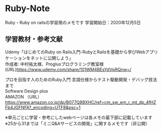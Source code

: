 # Ruby-Note
Ruby・Ruby on railsの学習用のメモです
学習開始日：2020年12月5日

## 学習教材・参考文献
Udemy「はじめてのRuby on Rails入門-RubyとRailsを基礎から学びWebアプリケーションをネットに公開しよう」  
作成者: 中村祐太様、Proglusプログラミング教室様  
(URL)https://www.udemy.com/share/101WM4BEsYdVpRQnw=/  

プロを目指す人のためのRuby入門 言語仕様からテスト駆動開発・デバッグ技法まで  
Software Design plus  
AMAZON （URL）https://www.amazon.co.jp/dp/B077Q8BXHC/ref=cm_sw_em_r_mt_dp_4fHZFb4JGFNFA?_encoding=UTF8&psc=1  

※単元ごとに学習・参考にしたwebページは各メモの最下部に記載しています  
※25から31までは「ミニQ&Aサービスの開発」に関するメモです（非公開）  
